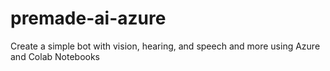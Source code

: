 # premade-ai-azure
Create a simple bot with vision, hearing, and speech and more using Azure and Colab Notebooks

